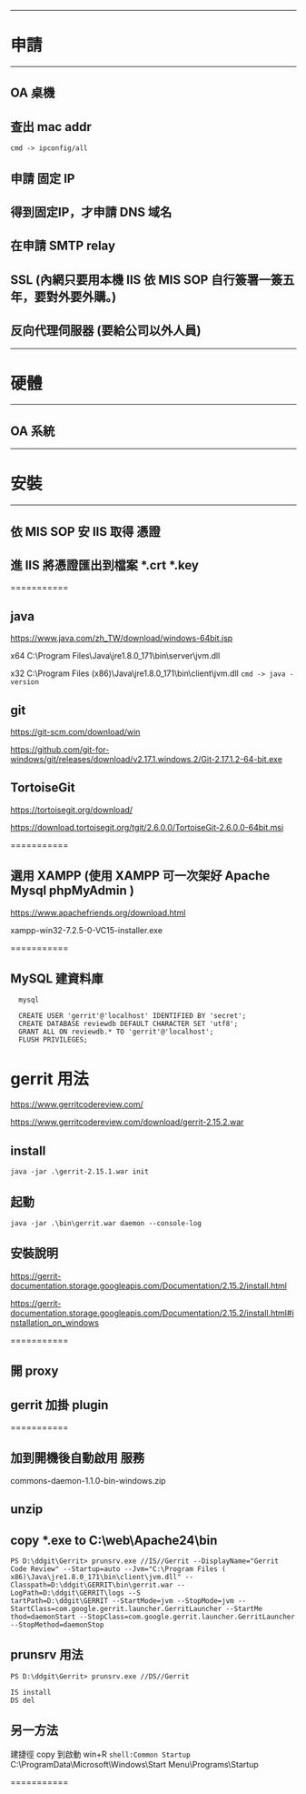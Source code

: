 
---------------------------------------------------
# 申請
---------------------------------------------------
## OA 桌機

## 查出 mac addr 
```cmd -> ipconfig/all ```

## 申請 固定 IP

## 得到固定IP，才申請 DNS 域名

## 在申請 SMTP relay

## SSL (內網只要用本機 IIS 依 MIS SOP 自行簽署一簽五年，要對外要外購。)
## 反向代理伺服器 (要給公司以外人員)

---------------------------------------------------
# 硬體
---------------------------------------------------
## OA 系統



---------------------------------------------------
# 安裝
---------------------------------------------------
## 依 MIS SOP 安 IIS 取得 憑證

## 進 IIS 將憑證匯出到檔案 *.crt *.key

===========

## java
https://www.java.com/zh_TW/download/windows-64bit.jsp

x64 C:\Program Files\Java\jre1.8.0_171\bin\server\jvm.dll

x32 C:\Program Files (x86)\Java\jre1.8.0_171\bin\client\jvm.dll
```cmd -> java -version```

## git
https://git-scm.com/download/win

https://github.com/git-for-windows/git/releases/download/v2.17.1.windows.2/Git-2.17.1.2-64-bit.exe

## TortoiseGit
https://tortoisegit.org/download/

https://download.tortoisegit.org/tgit/2.6.0.0/TortoiseGit-2.6.0.0-64bit.msi

===========

## 選用 XAMPP (使用 XAMPP 可一次架好 Apache Mysql phpMyAdmin )
https://www.apachefriends.org/download.html

xampp-win32-7.2.5-0-VC15-installer.exe

===========
## MySQL 建資料庫
```
  mysql

  CREATE USER 'gerrit'@'localhost' IDENTIFIED BY 'secret';
  CREATE DATABASE reviewdb DEFAULT CHARACTER SET 'utf8';
  GRANT ALL ON reviewdb.* TO 'gerrit'@'localhost';
  FLUSH PRIVILEGES;
```

# gerrit 用法
https://www.gerritcodereview.com/

https://www.gerritcodereview.com/download/gerrit-2.15.2.war

## install
```
java -jar .\gerrit-2.15.1.war init
```
## 起動
```
java -jar .\bin\gerrit.war daemon --console-log
```

## 安裝說明
https://gerrit-documentation.storage.googleapis.com/Documentation/2.15.2/install.html

https://gerrit-documentation.storage.googleapis.com/Documentation/2.15.2/install.html#installation_on_windows

===========

## 開 proxy

## gerrit 加掛 plugin

===========

## 加到開機後自動啟用 服務

commons-daemon-1.1.0-bin-windows.zip

## unzip

## copy *.exe to C:\web\Apache24\bin
```
PS D:\ddgit\Gerrit> prunsrv.exe //IS//Gerrit --DisplayName="Gerrit Code Review" --Startup=auto --Jvm="C:\Program Files (
x86)\Java\jre1.8.0_171\bin\client\jvm.dll" --Classpath=D:\ddgit\GERRIT\bin\gerrit.war --LogPath=D:\ddgit\GERRIT\logs --S
tartPath=D:\ddgit\GERRIT --StartMode=jvm --StopMode=jvm --StartClass=com.google.gerrit.launcher.GerritLauncher --StartMe
thod=daemonStart --StopClass=com.google.gerrit.launcher.GerritLauncher --StopMethod=daemonStop
```
## prunsrv 用法
```
PS D:\ddgit\Gerrit> prunsrv.exe //DS//Gerrit 

IS install
DS del
```

## 另一方法
建捷徑 copy 到啟動
win+R
```shell:Common Startup```
C:\ProgramData\Microsoft\Windows\Start Menu\Programs\Startup

===========





